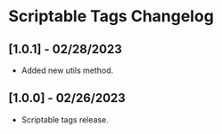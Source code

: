 # Scriptable Tags Changelog

## [1.0.1] - 02/28/2023
- Added new utils method.

## [1.0.0] - 02/26/2023
- Scriptable tags release.

